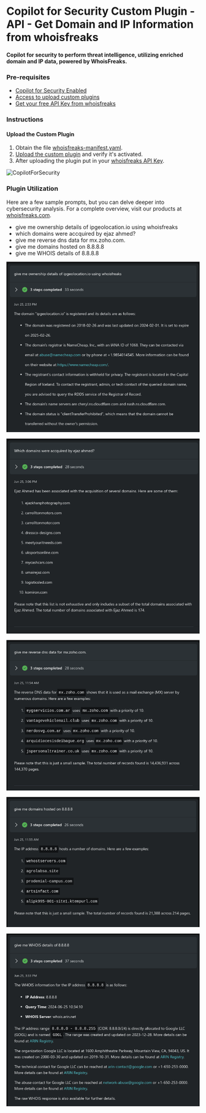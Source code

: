 # Copilot for Security Custom Plugin - API - Get Domain and IP Information from whoisfreaks

#### Copilot for security to perform threat intelligence, utilizing enriched domain and IP data, powered by WhoisFreaks.

### Pre-requisites

* [Copilot for Security Enabled](https://learn.microsoft.com/en-us/security-copilot/get-started-security-copilot#onboarding-to-microsoft-security-copilot)
* [Access to upload custom plugins](https://learn.microsoft.com/en-us/security-copilot/manage-plugins?tabs=securitycopilotplugin#managing-custom-plugins)
* [Get your free API Key from whoisfreaks](https://whoisfreaks.com/signup.html)


### Instructions

#### Upload the Custom Plugin

1. Obtain the file [whoisfreaks-manifest.yaml](whoisfreaks-manifest.yaml).
2. [Upload the custom plugin](https://learn.microsoft.com/en-us/security-copilot/manage-plugins?tabs=securitycopilotplugin#add-custom-plugins) and verify it's activated.
3. After uploading the plugin put in your [whoisfreaks API Key](https://learn.microsoft.com/en-us/security-copilot/plugin_api#configure-authentication-1).

![CopilotForSecurity](https://learn.microsoft.com/en-us/security-copilot/media/add-plugin-button.png)


### Plugin Utilization
Here are a few sample prompts, but you can delve deeper into cybersecurity analysis. For a complete overview, visit our products at [whoisfreaks.com](https://whoisfreaks.com).

* give me ownership details of ipgeolocation.io using whoisfreaks
* which domains were accquired by ejaz ahmed?
* give me reverse dns data for mx.zoho.com.
* give me domains hosted on 8.8.8.8
* give me WHOIS details of 8.8.8.8


![domain ownership details](../Images/whoisfreaks-domain-ownership.png)

![domain acquisition report](../Images/whoisfreaks-domain-acquisition-report.png)

![domains using zoho as mail server](../Images/whoisfreaks-mail-server-details.png)

![hosting details](../Images/whoisfreaks-hosting%20details.png)

![IP whois](../Images/whoisfreaks-ip-whois.png)